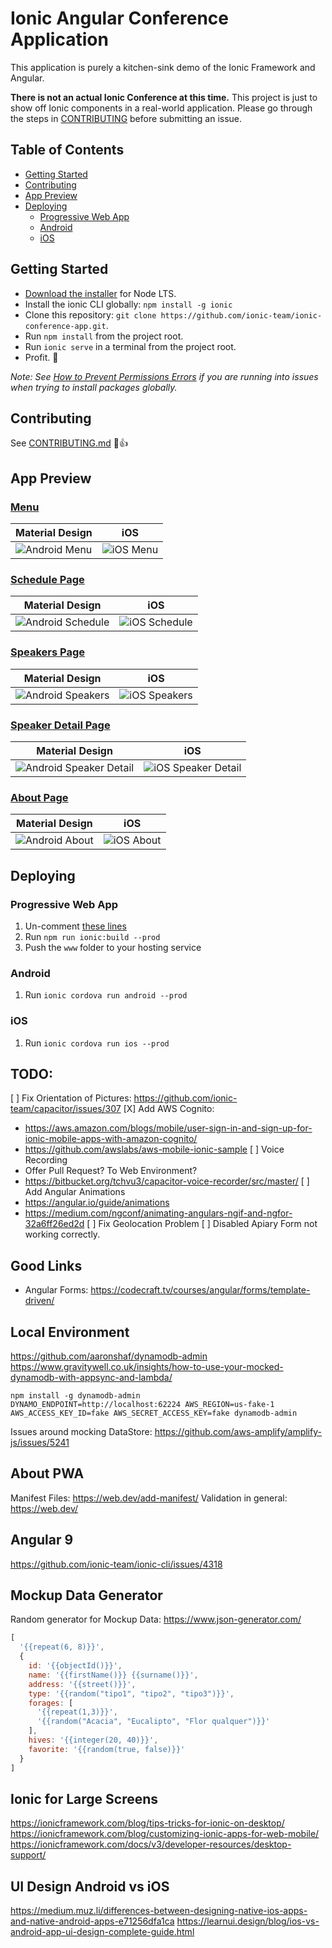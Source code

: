 # Ionic Angular Conference Application

This application is purely a kitchen-sink demo of the Ionic Framework and Angular.

**There is not an actual Ionic Conference at this time.** This project is just to show off Ionic components in a real-world application. Please go through the steps in [CONTRIBUTING](https://github.com/ionic-team/ionic-conference-app/blob/master/.github/CONTRIBUTING.md) before submitting an issue.


## Table of Contents
- [Getting Started](#getting-started)
- [Contributing](#contributing)
- [App Preview](#app-preview)
- [Deploying](#deploying)
  - [Progressive Web App](#progressive-web-app)
  - [Android](#android)
  - [iOS](#ios)


## Getting Started

* [Download the installer](https://nodejs.org/) for Node LTS.
* Install the ionic CLI globally: `npm install -g ionic`
* Clone this repository: `git clone https://github.com/ionic-team/ionic-conference-app.git`.
* Run `npm install` from the project root.
* Run `ionic serve` in a terminal from the project root.
* Profit. :tada:

_Note: See [How to Prevent Permissions Errors](https://docs.npmjs.com/getting-started/fixing-npm-permissions) if you are running into issues when trying to install packages globally._

## Contributing

See [CONTRIBUTING.md](https://github.com/ionic-team/ionic-conference-app/blob/master/.github/CONTRIBUTING.md) :tada::+1:


## App Preview

### [Menu](https://github.com/ionic-team/ionic-conference-app/blob/master/src/app/pages/menu/menu.html)

| Material Design                                          | iOS                                              |
|----------------------------------------------------------|--------------------------------------------------|
| ![Android Menu](/resources/screenshots/android-menu.png) | ![iOS Menu](/resources/screenshots/ios-menu.png) |


### [Schedule Page](https://github.com/ionic-team/ionic-conference-app/blob/master/src/app/pages/schedule/schedule.html)

| Material Design                                                  | iOS                                                      |
|------------------------------------------------------------------|----------------------------------------------------------|
| ![Android Schedule](/resources/screenshots/android-schedule.png) | ![iOS Schedule](/resources/screenshots/ios-schedule.png) |

### [Speakers Page](https://github.com/ionic-team/ionic-conference-app/blob/master/src/app/pages/speaker-list/speaker-list.html)

| Material Design                                                  | iOS                                                      |
|------------------------------------------------------------------|----------------------------------------------------------|
| ![Android Speakers](/resources/screenshots/android-speakers.png) | ![iOS Speakers](/resources/screenshots/ios-speakers.png) |

### [Speaker Detail Page](https://github.com/ionic-team/ionic-conference-app/blob/master/src/app/pages/speaker-detail/speaker-detail.html)

| Material Design                                                              | iOS                                                                  |
|------------------------------------------------------------------------------|----------------------------------------------------------------------|
| ![Android Speaker Detail](/resources/screenshots/android-speaker-detail.png) | ![iOS Speaker Detail](/resources/screenshots/ios-speaker-detail.png) |

### [About Page](https://github.com/ionic-team/ionic-conference-app/blob/master/src/app/pages/about/about.html)

| Material Design                                            | iOS                                                |
|------------------------------------------------------------|----------------------------------------------------|
| ![Android About](/resources/screenshots/android-about.png) | ![iOS About](/resources/screenshots/ios-about.png) |


## Deploying

### Progressive Web App

1. Un-comment [these lines](https://github.com/ionic-team/ionic2-app-base/blob/master/src/index.html#L21)
2. Run `npm run ionic:build --prod`
3. Push the `www` folder to your hosting service

### Android

1. Run `ionic cordova run android --prod`

### iOS

1. Run `ionic cordova run ios --prod`


## TODO:

[ ] Fix Orientation of Pictures: https://github.com/ionic-team/capacitor/issues/307
[X] Add AWS Cognito: 
  - https://aws.amazon.com/blogs/mobile/user-sign-in-and-sign-up-for-ionic-mobile-apps-with-amazon-cognito/
  - https://github.com/awslabs/aws-mobile-ionic-sample
[ ] Voice Recording
  - Offer Pull Request? To Web Environment?
  - https://bitbucket.org/tchvu3/capacitor-voice-recorder/src/master/
[ ] Add Angular Animations
  - https://angular.io/guide/animations
  - https://medium.com/ngconf/animating-angulars-ngif-and-ngfor-32a6ff26ed2d
[ ] Fix Geolocation Problem
[ ] Disabled Apiary Form not working correctly.


## Good Links

- Angular Forms: https://codecraft.tv/courses/angular/forms/template-driven/

## Local Environment

https://github.com/aaronshaf/dynamodb-admin
https://www.gravitywell.co.uk/insights/how-to-use-your-mocked-dynamodb-with-appsync-and-lambda/

```
npm install -g dynamodb-admin
DYNAMO_ENDPOINT=http://localhost:62224 AWS_REGION=us-fake-1 AWS_ACCESS_KEY_ID=fake AWS_SECRET_ACCESS_KEY=fake dynamodb-admin
```

Issues around mocking DataStore:
https://github.com/aws-amplify/amplify-js/issues/5241


## About PWA

Manifest Files: https://web.dev/add-manifest/
Validation in general: https://web.dev/

## Angular 9

https://github.com/ionic-team/ionic-cli/issues/4318


## Mockup Data Generator

Random generator for Mockup Data:
https://www.json-generator.com/

```js
[
  '{{repeat(6, 8)}}',
  {
    id: '{{objectId()}}',
    name: '{{firstName()}} {{surname()}}',
    address: '{{street()}}',
    type: '{{random("tipo1", "tipo2", "tipo3")}}',
    forages: [
      '{{repeat(1,3)}}',
	  '{{random("Acacia", "Eucalipto", "Flor qualquer")}}'      
    ],
    hives: '{{integer(20, 40)}}',
    favorite: '{{random(true, false)}}'
  }
]
```

## Ionic for Large Screens

https://ionicframework.com/blog/tips-tricks-for-ionic-on-desktop/
https://ionicframework.com/blog/customizing-ionic-apps-for-web-mobile/
https://ionicframework.com/docs/v3/developer-resources/desktop-support/

## UI Design Android vs iOS

https://medium.muz.li/differences-between-designing-native-ios-apps-and-native-android-apps-e71256dfa1ca
https://learnui.design/blog/ios-vs-android-app-ui-design-complete-guide.html
